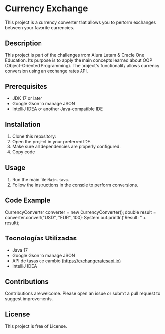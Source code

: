 # Currency Exchange
This project is a currency converter that allows you to perform exchanges between your favorite currencies.

## Description
This project is part of the challenges from Alura Latam & Oracle One Education.
Its purpose is to apply the main concepts learned about OOP (Object-Oriented Programming).
The project's functionality allows currency conversion using an exchange rates API.

## Prerequisites
- JDK 17 or later
- Google Gson to manage JSON
- IntelliJ IDEA or another Java-compatible IDE

## Installation
1. Clone this repository:  
2. Open the project in your preferred IDE.
3. Make sure all dependencies are properly configured.
4. Copy code

## Usage  
1. Run the main file `Main.java`.  
2. Follow the instructions in the console to perform conversions.

## Code Example
CurrencyConverter converter = new CurrencyConverter();
double result = converter.convert("USD", "EUR", 100);
System.out.println("Result: " + result);

## Tecnologías Utilizadas
- Java 17
- Google Gson to manage JSON
- API de tasas de cambio ([https://exchangeratesapi.io)](https://www.exchangerate-api.com/)
- IntelliJ IDEA

## Contributions  
Contributions are welcome. Please open an issue or submit a pull request to suggest improvements.

## License  
This project is free of License.

